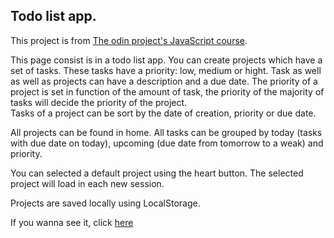 ## Todo list app.

This project is from [The odin project's JavaScript course](https://www.theodinproject.com/paths/full-stack-ruby-on-rails/courses/javascript/lessons/todo-list).

This page consist is in a todo list app. You can create projects which have a set of tasks. These tasks have a priority: low, medium or hight. Task as well as well as projects can have a description and a due date. The priority of a project is set in function of the amount of task, the priority of the majority of tasks will decide the priority of the project.<br>
Tasks of a project can be sort by the date of creation, priority or due date.

All projects can be found in home. All tasks can be grouped by today (tasks with due date on today), upcoming (due date from tomorrow to a weak) and priority.

You can selected a default project using the heart button. The selected project will load in each new session.

Projects are saved locally using LocalStorage.

If you wanna see it, click [here](https://jnfussion.github.io/todo-list/)
